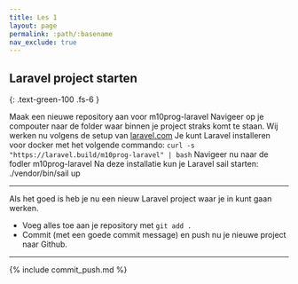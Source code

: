 ```yaml
---
title: Les 1
layout: page
permalink: :path/:basename
nav_exclude: true
---
```


## Laravel project starten
{: .text-green-100 .fs-6 }

Maak een nieuwe repository aan voor m10prog-laravel
Navigeer op je compouter naar de folder waar binnen je project straks komt te staan.
Wij werken nu volgens de setup van [laravel.com](https://laravel.com/docs/10.x)
Je kunt Laravel installeren voor docker met het volgende commando:
```curl -s "https://laravel.build/m10prog-laravel" | bash```
Navigeer nu naar de fodler m10prog-laravel
Na deze installatie kun je Laravel sail starten:
./vendor/bin/sail up

---

Als het goed is heb je nu een nieuw Laravel project waar je in kunt gaan werken.

- Voeg alles toe aan je repository met `git add .`
- Commit (met een goede commit message) en push nu je nieuwe project naar Github.


---

{% include commit_push.md %}


